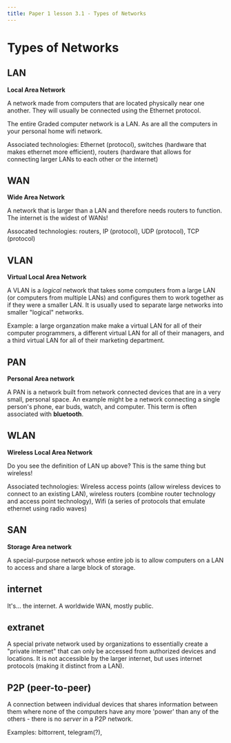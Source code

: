 ```yaml
---
title: Paper 1 lesson 3.1 - Types of Networks
---
```


# Types of Networks

## LAN

**Local Area Network**

A network made from computers that are located physically near one another. They will usually be connected using the Ethernet protocol.

The entire Graded computer network is a LAN. As are all the computers in your personal home wifi network.

Associated technologies: Ethernet (protocol), switches (hardware that makes ethernet more efficient), routers (hardware that allows for connecting larger LANs to each other or the internet)

## WAN

**Wide Area Network**

A network that is larger than a LAN and therefore needs routers to function. The internet is the widest of WANs!

Assocated technologies: routers, IP (protocol), UDP (protocol), TCP (protocol)

## VLAN

**Virtual Local Area Network**

A VLAN is a *logical* network that takes some computers from a large LAN (or computers from multiple LANs) and configures them to work together as if they were a smaller LAN. It is usually used to separate large networks into smaller "logical" networks.

Example: a large organzation make make a virtual LAN for all of their computer programmers, a different virtual LAN for all of their managers, and a third virtual LAN for all of their marketing department.

## PAN

**Personal Area network**

A PAN is a network built from network connected devices that are in a very small, personal space. An example might be a network connecting a single person's phone, ear buds, watch, and computer. This term is often associated with **bluetooth**.

## WLAN

**Wireless Local Area Network**

Do you see the definition of LAN up above? This is the same thing but wireless! 

Associated technologies: Wireless access points (allow wireless devices to connect to an existing LAN), wireless routers (combine router technology and access point technology), Wifi (a series of protocols that emulate ethernet using radio waves)

## SAN

**Storage Area network**

A special-purpose network whose entire job is to allow computers on a LAN to access and share a large block of storage. 

## internet

It's... the internet. A worldwide WAN, mostly public.

## extranet

A special private network used by organizations to essentially create a "private internet" that can only be accessed from authorized devices and locations. It is not accessible by the larger internet, but uses internet protocols (making it distinct from a LAN).

## P2P (peer-to-peer)

A connection between individual devices that shares information between them where none of the computers have any more 'power' than any of the others - there is no *server* in a P2P network. 

Examples: bittorrent, telegram(?), 